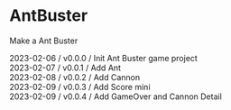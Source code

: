 # AntBuster
Make a Ant Buster    
    
2023-02-06 / v0.0.0 / Init Ant Buster game project    
2023-02-07 / v0.0.1 / Add Ant    
2023-02-08 / v0.0.2 / Add Cannon    
2023-02-09 / v0.0.3 / Add Score mini    
2023-02-09 / v0.0.4 / Add GameOver and Cannon Detail    